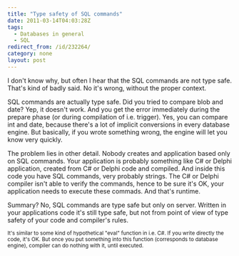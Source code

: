 ```yaml
---
title: "Type safety of SQL commands"
date: 2011-03-14T04:03:28Z
tags:
  - Databases in general
  - SQL
redirect_from: /id/232264/
category: none
layout: post
---
```

I don't know why, but often I hear that the SQL commands are not type safe. That's kind of badly said. No it's wrong, without the proper context.

SQL commands are actually type safe. Did you tried to compare blob and date? Yep, it doesn't work. And you get the error immediately during the prepare phase (or during compilation of i.e. trigger). Yes, you can compare int and date, because there's a lot of implicit conversions in every database engine. But basically, if you wrote something wrong, the engine will let you know very quickly.

The problem lies in other detail. Nobody creates and application based only on SQL commands. Your application is probably something like C# or Delphi application, created from C# or Delphi code and compiled. And inside this code you have SQL commands, very probably strings. The C# or Delphi compiler isn't able to verify the commands, hence to be sure it's OK, your application needs to execute these commads. And that's runtime.

Summary? No, SQL commands are type safe but only on server. Written in your applications code it's still type safe, but not from point of view of type safety of your code and compiler's rules.

<small>It's similar to some kind of hypothetical "eval" function in i.e. C#. If you write directly the code, it's OK. But once you put something into this function (corresponds to database engine), compiler can do nothing with it, until executed.</small>

